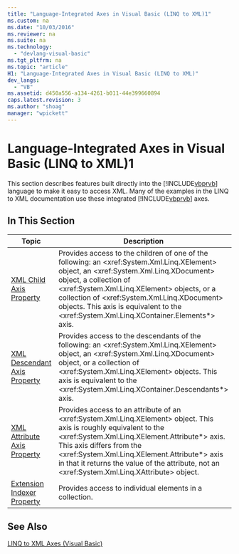 ```yaml
---
title: "Language-Integrated Axes in Visual Basic (LINQ to XML)1"
ms.custom: na
ms.date: "10/03/2016"
ms.reviewer: na
ms.suite: na
ms.technology: 
  - "devlang-visual-basic"
ms.tgt_pltfrm: na
ms.topic: "article"
H1: "Language-Integrated Axes in Visual Basic (LINQ to XML)"
dev_langs: 
  - "VB"
ms.assetid: d450a556-a134-4261-b011-44e399660894
caps.latest.revision: 3
ms.author: "shoag"
manager: "wpickett"
---
```

# Language-Integrated Axes in Visual Basic (LINQ to XML)1
This section describes features built directly into the [!INCLUDE[vbprvb](../VS_visualbasic/includes/vbprvb_md.md)] language to make it easy to access XML. Many of the examples in the LINQ to XML documentation use these integrated [!INCLUDE[vbprvb](../VS_visualbasic/includes/vbprvb_md.md)] axes.  
  
## In This Section  
  
|Topic|Description|  
|-----------|-----------------|  
|[XML Child Axis Property](../VS_visualbasic/xml-child-axis-property--visual-basic-.md)|Provides access to the children of one of the following: an \<xref:System.Xml.Linq.XElement> object, an \<xref:System.Xml.Linq.XDocument> object, a collection of \<xref:System.Xml.Linq.XElement> objects, or a collection of \<xref:System.Xml.Linq.XDocument> objects. This axis is equivalent to the \<xref:System.Xml.Linq.XContainer.Elements*> axis.|  
|[XML Descendant Axis Property](../VS_visualbasic/xml-descendant-axis-property--visual-basic-.md)|Provides access to the descendants of the following: an \<xref:System.Xml.Linq.XElement> object, an \<xref:System.Xml.Linq.XDocument> object, or a collection of \<xref:System.Xml.Linq.XElement> objects. This axis is equivalent to the \<xref:System.Xml.Linq.XContainer.Descendants*> axis.|  
|[XML Attribute Axis Property](../VS_visualbasic/xml-attribute-axis-property--visual-basic-.md)|Provides access to an attribute of an \<xref:System.Xml.Linq.XElement> object. This axis is roughly equivalent to the \<xref:System.Xml.Linq.XElement.Attribute*> axis. This axis differs from the \<xref:System.Xml.Linq.XElement.Attribute*> axis in that it returns the value of the attribute, not an \<xref:System.Xml.Linq.XAttribute> object.|  
|[Extension Indexer Property](../VS_visualbasic/extension-indexer-property--visual-basic-.md)|Provides access to individual elements in a collection.|  
  
## See Also  
 [LINQ to XML Axes (Visual Basic)](../VS_visualbasic/linq-to-xml-axes--visual-basic-.md)
